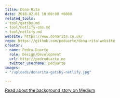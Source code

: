 ```yaml
---
title: Dona Rita
date: 2018-02-01 10:00:00 +0000
related_tools:
- tool/gatsby.md
- tool/netlify-cms.md
- tool/netlify.md
website: https://www.donarita.co.uk/
repo: https://github.com/peduarte/dona-rita-website
creator:
- name: Pedro Duarte
  role: Design/Development
  url: http://pedroduarte.me
  twitter_username: peduarte
images:
- "/uploads/donarita-gatsby-netlify.jpg"

---
```

[Read about the background story on Medium](https://medium.com/netlify/jamstack-with-gatsby-netlify-and-netlify-cms-a300735e2c5d)
